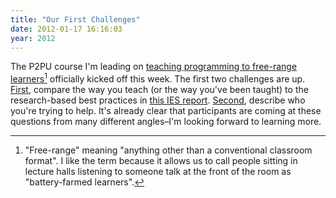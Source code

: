 ```yaml
---
title: "Our First Challenges"
date: 2012-01-17 16:16:03
year: 2012
---
```

The P2PU course I'm leading on <a href="http://p2pu.org/en/groups/how-to-teach-webcraft-and-programming-to-free-range-students/">teaching programming to free-range learners</a>[^1] officially kicked off this week. The first two challenges are up.  <a href="http://p2pu.org/en/groups/how-to-teach-webcraft-and-programming-to-free-range-students/content/getting-started-some-things-to-read-some-things-to-think-about/">First</a>, compare the way you teach (or the way you've been taught) to the research-based best practices in <a href="http://ies.ed.gov/ncee/wwc/practiceguide.aspx?sid=1">this IES report</a>.  <a href="http://p2pu.org/en/groups/how-to-teach-webcraft-and-programming-to-free-range-students/content/what-do-you-want-your-learners-to-learn/">Second</a>, describe who you're trying to help. It's already clear that participants are coming at these questions from many different angles–I'm looking forward to learning more.

[^1]: "Free-range" meaning "anything other than a conventional classroom format". I like the term because it allows us to call people sitting in lecture halls listening to someone talk at the front of the room as "battery-farmed learners".
